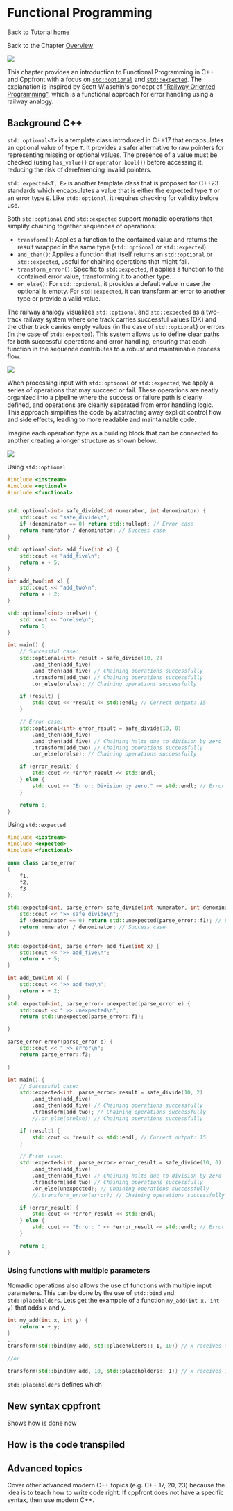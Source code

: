# Functional Programming


Back to Tutorial [home](../readme.md)

Back to the Chapter [Overview](Overview.md)

![](../TutorialUnderConstruction.png)


This chapter provides an introduction to Functional Programming in C++ and Cppfront with a focus on [`std::optional`](https://en.cppreference.com/w/cpp/utility/optional)  and [`std::expected`](https://en.cppreference.com/w/cpp/utility/expected). The explanation is inspired by Scott Wlaschin's concept of ["Railway Oriented Programming"](https://www.youtube.com/watch?v=fYo3LN9Vf_M), which is a functional approach for error handling using a railway analogy.

## Background C++

`std::optional<T>` is a template class introduced in C++17 that encapsulates an optional value of type `T`. It provides a safer alternative to raw pointers for representing missing or optional values. The presence of a value must be checked (using `has_value()` or `operator bool()`) before accessing it, reducing the risk of dereferencing invalid pointers.

`std::expected<T, E>` is another template class that is proposed for C++23 standards which encapsulates a value that is either the expected type `T` or an error type `E`. Like `std::optional`, it requires checking for validity before use.

Both `std::optional` and `std::expected` support monadic operations that simplify chaining together sequences of operations:

- `transform()`: Applies a function to the contained value and returns the result wrapped in the same type (`std::optional` or `std::expected`).
- `and_then()`: Applies a function that itself returns an `std::optional` or `std::expected`, useful for chaining operations that might fail.
- `transform_error()`: Specific to `std::expected`, it applies a function to the contained error value, transforming it to another type.
- `or_else()`: For `std::optional`, it provides a default value in case the optional is empty. For `std::expected`, it can transform an error to another type or provide a valid value.

The railway analogy visualizes `std::optional` and `std::expected` as a two-track railway system where one track carries successful values (OK) and the other track carries empty values (in the case of `std::optional`) or errors (in the case of `std::expected`). This system allows us to define clear paths for both successful operations and error handling, ensuring that each function in the sequence contributes to a robust and maintainable process flow.

![](functional.png)

When processing input with `std::optional` or `std::expected`, we apply a series of operations that may succeed or fail. These operations are neatly organized into a pipeline where the success or failure path is clearly defined, and operations are cleanly separated from error handling logic. This approach simplifies the code by abstracting away explicit control flow and side effects, leading to more readable and maintainable code.

Imagine each operation type as a building block that can be connected to another creating a longer structure as shown below:

![](functional2.png)

Using `std::optional`
```c++
#include <iostream>
#include <optional>
#include <functional>


std::optional<int> safe_divide(int numerator, int denominator) {
    std::cout << "safe_divide\n";
    if (denominator == 0) return std::nullopt; // Error case
    return numerator / denominator; // Success case
}

std::optional<int> add_five(int x) {
    std::cout << "add_five\n";
    return x + 5;
}

int add_two(int x) {
    std::cout << "add_two\n";
    return x + 2;
}

std::optional<int> orelse() {
    std::cout << "orelse\n";
    return 5;
}

int main() {
    // Successful case:
    std::optional<int> result = safe_divide(10, 2)
        .and_then(add_five)
        .and_then(add_five) // Chaining operations successfully
        .transform(add_two) // Chaining operations successfully
        .or_else(orelse); // Chaining operations successfully

    if (result) {
        std::cout << *result << std::endl; // Correct output: 15
    }

    // Error case:
    std::optional<int> error_result = safe_divide(10, 0)
        .and_then(add_five)
        .and_then(add_five) // Chaining halts due to division by zero
        .transform(add_two) // Chaining operations successfully
        .or_else(orelse); // Chaining operations successfully

    if (error_result) {
        std::cout << *error_result << std::endl;
    } else {
        std::cout << "Error: Division by zero." << std::endl; // Error handling
    }

    return 0;
}
```


Using `std::expected`
```c++
#include <iostream>
#include <expected>
#include <functional>

enum class parse_error
{
    f1,
    f2,
    f3
};

std::expected<int, parse_error> safe_divide(int numerator, int denominator) {
    std::cout << ">> safe_divide\n";
    if (denominator == 0) return std::unexpected(parse_error::f1); // Error case
    return numerator / denominator; // Success case
}

std::expected<int, parse_error> add_five(int x) {
    std::cout << ">> add_five\n";
    return x + 5;
}

int add_two(int x) {
    std::cout << ">> add_two\n";
    return x + 2;
}
std::expected<int, parse_error> unexpected(parse_error e) {
    std::cout << " >> unexpected\n";
    return std::unexpected(parse_error::f3);

}

parse_error error(parse_error e) {
    std::cout << " >> error\n";
    return parse_error::f3;

}

int main() {
    // Successful case:
    std::expected<int, parse_error> result = safe_divide(10, 2)
        .and_then(add_five)
        .and_then(add_five) // Chaining operations successfully
        .transform(add_two); // Chaining operations successfully
        //.or_else(orelse); // Chaining operations successfully

    if (result) {
        std::cout << *result << std::endl; // Correct output: 15
    }

    // Error case:
    std::expected<int, parse_error> error_result = safe_divide(10, 0)
        .and_then(add_five)
        .and_then(add_five) // Chaining halts due to division by zero
        .transform(add_two) // Chaining operations successfully
        .or_else(unexpected); // Chaining operations successfully
        //.transform_error(error); // Chaining operations successfully

    if (error_result) {
        std::cout << *error_result << std::endl;
    } else {
        std::cout << "Error: " << *error_result << std::endl; // Error handling
    }

    return 0;
}
```

### Using functions with multiple parameters

Nomadic operations also allows the use of functions with multiple input parameters. This can be done by the use of `std::bind` and `std::placeholders`. Lets get the exampple of a function `my_add(int x, int y)` that adds x and y.

```c++
int my_add(int x, int y) {
    return x + y;
}
...
transform(std::bind(my_add, std::placeholders::_1, 10)) // x receives from the pipe and y receives 10

//or

transform(std::bind(my_add, 10, std::placeholders::_1)) // x receives 10 and y receives from the pipe

```

`std::placeholders` defines which 

## New syntax cppfront

Shows how is done now




## How is the code transpiled

## Advanced topics

Cover other advanced modern C++ topics (e.g. C++ 17, 20, 23) because the idea is to teach how to write code right.
If cppfront does not have a specific syntax, then use modern C++.

